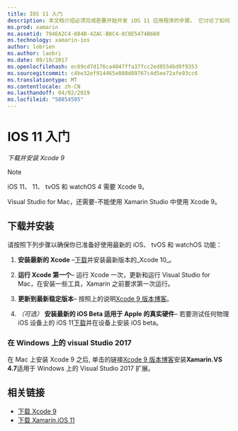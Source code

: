 ```yaml
---
title: IOS 11 入门
description: 本文档介绍必须完成若要开始开发 iOS 11 应用程序的步骤。 它讨论了如何下载 Xcode 和更新 Visual Studio 2019。
ms.prod: xamarin
ms.assetid: 794EA2C4-884B-42AC-B8C4-8C8E5474B660
ms.technology: xamarin-ios
author: lobrien
ms.author: laobri
ms.date: 09/19/2017
ms.openlocfilehash: ec69cd7d176ca4047ffa37fcc2ed8554bd9f9353
ms.sourcegitcommit: c4be32ef914465e808d89767c4d5ee72afe93cc6
ms.translationtype: MT
ms.contentlocale: zh-CN
ms.lasthandoff: 04/02/2019
ms.locfileid: "58854595"
---
```

# <a name="getting-started-with-ios-11"></a>IOS 11 入门

_下载并安装 Xcode 9_

> [!NOTE]
> iOS 11、 11、 tvOS 和 watchOS 4 需要 Xcode 9。
>
> Visual Studio for Mac，还需要-不能使用 Xamarin Studio 中使用 Xcode 9。

## <a name="download-and-install"></a>下载并安装

请按照下列步骤以确保你已准备好使用最新的 iOS、 tvOS 和 watchOS 功能：

1. **安装最新的 Xcode** –[下载](https://developer.apple.com/download/)并安装最新版本的_Xcode 10_。

2. **运行 Xcode 第一个**– 运行 Xcode 一次，更新和运行 Visual Studio for Mac，在安装一些工具，Xamarin 之前要求第一次运行。

3. **更新到最新稳定版本**– 按照上的说明[Xcode 9 版本博客](https://releases.xamarin.com/stable-release-15-3-5-with-xcode-9-support/)。

4. _（可选）_ **安装最新的 iOS Beta 适用于 Apple 的真实硬件**– 若要测试任何物理 iOS 设备上的 iOS 11[下载](https://developer.apple.com/download/)并在设备上安装 iOS beta。


### <a name="visual-studio-2017-on-windows"></a>在 Windows 上的 visual Studio 2017

在 Mac 上安装 Xcode 9 之后, 单击的链接[Xcode 9 版本博客](https://releases.xamarin.com/stable-release-15-3-5-with-xcode-9-support/)安装**Xamarin.VS 4.7**适用于 Windows 上的 Visual Studio 2017 扩展。


## <a name="related-links"></a>相关链接

- [下载 Xcode 9](https://developer.apple.com/download/)
- [下载 Xamarin.iOS 11](https://releases.xamarin.com/stable-release-15-3-5-with-xcode-9-support/)
